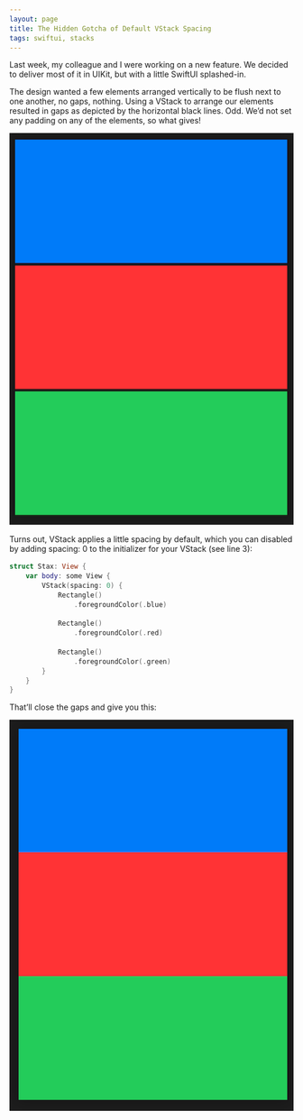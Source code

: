```yaml
---
layout: page
title: The Hidden Gotcha of Default VStack Spacing  
tags: swiftui, stacks
---
```

Last week, my colleague and I were working on a new feature. We decided to deliver most of it in UIKit, but with a little SwiftUI splashed-in.

The design wanted a few elements arranged vertically to be flush next to one another, no gaps, nothing.
Using a VStack to arrange our elements resulted in gaps as depicted by the horizontal black lines. Odd. We’d not set any padding on any of the elements, so what gives!

![three coloured rectangles, stacked vertically with small but noticible gaps visible in between](/assets/images/vstack-with-default-spacing.png)

Turns out, VStack applies a little spacing by default, which you can disabled by adding spacing: 0 to the initializer for your VStack (see line 3):

```swift
struct Stax: View {
    var body: some View {
        VStack(spacing: 0) {
            Rectangle()
                .foregroundColor(.blue)

            Rectangle()
                .foregroundColor(.red)

            Rectangle()
                .foregroundColor(.green)
        }
    }
}
```

That’ll close the gaps and give you this:

![three coloured rectangles, stacked vertically with no gaps visible in between](/assets/images/vstack-with-spacing-set-to-0.png)